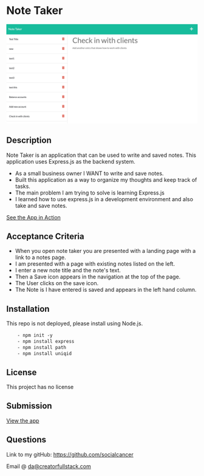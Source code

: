 # Note Taker

![app home screen](/img/application-start.jpg)

## Description

Note Taker is an application that can be used to write and saved notes. This application uses Express.js as the backend system.

- As a small business owner I WANT to write and save notes.
- Built this application as a way to organize my thoughts and keep track of tasks.
- The main problem I am trying to solve is learning Express.js
- I learned how to use express.js in a development environment and also take and save notes.

[See the App in Action](https://drive.google.com/drive/folders/1MDBhh0_bzYhzXxn2HoqQA97JWjBjoZ_M?usp=sharing)

## Acceptance Criteria

- When you open note taker you are presented with a landing page with a link to a notes page.
- I am presented with a page with existing notes listed on the left.
- I enter a new note title and the note's text.
- Then a Save icon appears in the navigation at the top of the page.
- The User clicks on the save icon.
- The Note is I have entered is saved and appears in the left hand column.

## Installation

This repo is not deployed, please install using Node.js.

```
    - npm init -y
    - npm install express
    - npm install path
    - npm install uniqid
```

## License

This project has no license

## Submission

[View the app](https://note-taker562.herokuapp.com/)

## Questions

Link to my gitHub: https://github.com/socialcancer

Email @ da@creatorfullstack.com
